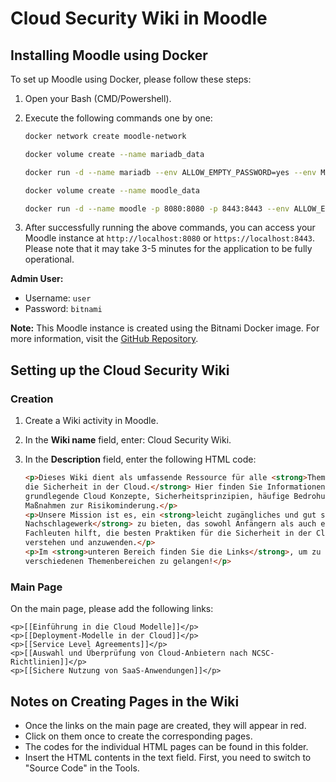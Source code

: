 # Cloud Security Wiki in Moodle

## Installing Moodle using Docker

To set up Moodle using Docker, please follow these steps:

1. Open your Bash (CMD/Powershell).
2. Execute the following commands one by one:

    ```bash
    docker network create moodle-network
    ```

    ```bash
    docker volume create --name mariadb_data
    ```

    ```bash
    docker run -d --name mariadb --env ALLOW_EMPTY_PASSWORD=yes --env MARIADB_USER=bn_moodle --env MARIADB_PASSWORD=bitnami --env MARIADB_DATABASE=bitnami_moodle --network moodle-network --volume mariadb_data:/bitnami/mariadb bitnami/mariadb:latest
    ```

    ```bash
    docker volume create --name moodle_data
    ```

    ```bash
    docker run -d --name moodle -p 8080:8080 -p 8443:8443 --env ALLOW_EMPTY_PASSWORD=yes --env MOODLE_DATABASE_USER=bn_moodle --env MOODLE_DATABASE_PASSWORD=bitnami --env MOODLE_DATABASE_NAME=bitnami_moodle --network moodle-network --volume moodle_data:/bitnami/moodle --volume moodledata_data:/bitnami/moodledata bitnami/moodle:latest
    ```

3. After successfully running the above commands, you can access your Moodle instance at `http://localhost:8080` or `https://localhost:8443`. Please note that it may take 3-5 minutes for the application to be fully operational.

**Admin User:**
- Username: `user`
- Password: `bitnami`

**Note:** This Moodle instance is created using the Bitnami Docker image. For more information, visit the [GitHub Repository](https://github.com/bitnami/containers/tree/main/bitnami/moodle#how-to-use-this-image).

## Setting up the Cloud Security Wiki

### Creation

1. Create a Wiki activity in Moodle.
2. In the **Wiki name** field, enter: Cloud Security Wiki.
3. In the **Description** field, enter the following HTML code:

    ```html
    <p>Dieses Wiki dient als umfassende Ressource für alle <strong>Themen rund um
    die Sicherheit in der Cloud.</strong> Hier finden Sie Informationen über
    grundlegende Cloud Konzepte, Sicherheitsprinzipien, häufige Bedrohungen und
    Maßnahmen zur Risikominderung.</p>
    <p>Unsere Mission ist es, ein <strong>leicht zugängliches und gut strukturiertes
    Nachschlagewerk</strong> zu bieten, das sowohl Anfängern als auch erfahrenen
    Fachleuten hilft, die besten Praktiken für die Sicherheit in der Cloud zu
    verstehen und anzuwenden.</p>
    <p>Im <strong>unteren Bereich finden Sie die Links</strong>, um zu den
    verschiedenen Themenbereichen zu gelangen!</p>
    ```

### Main Page

On the main page, please add the following links:

    
    <p>[[Einführung in die Cloud Modelle]]</p>
    <p>[[Deployment-Modelle in der Cloud]]</p>
    <p>[[Service Level Agreements]]</p>
    <p>[[Auswahl und Überprüfung von Cloud-Anbietern nach NCSC-Richtlinien]]</p>
    <p>[[Sichere Nutzung von SaaS-Anwendungen]]</p>
    

## Notes on Creating Pages in the Wiki

- Once the links on the main page are created, they will appear in red.
- Click on them once to create the corresponding pages.
- The codes for the individual HTML pages can be found in this folder.
- Insert the HTML contents in the text field. First, you need to switch to "Source Code" in the Tools.
